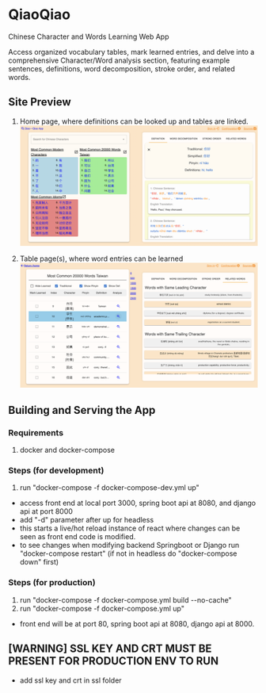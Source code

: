 # QiaoQiao
Chinese Character and Words Learning Web App <br>

Access organized vocabulary tables, mark learned entries, and delve into a comprehensive Character/Word analysis section, featuring example sentences, definitions, word decomposition, stroke order, and related words.

## Site Preview
1. Home page, where definitions can be looked up and tables are linked.
![welcome-page.png](assets%2Fwelcome-page.png)

2. Table page(s), where word entries can be learned 
![table-view-page.png](assets%2Ftable-view-page.png)

## Building and Serving the App
### Requirements
1. docker and docker-compose 

### Steps (for development)
1. run "docker-compose -f docker-compose-dev.yml up" 
- access front end at local port 3000, spring boot api at 8080, and django api at port 8000
- add "-d" parameter after up for headless
- this starts a live/hot reload instance of react where
changes can be seen as front end code is modified. 
- to see changes when modifying backend Springboot or Django
run "docker-compose restart" (if not in headless do "docker-compose down" first)

### Steps (for production) 
1. run "docker-compose -f docker-compose.yml build --no-cache"
2. run "docker-compose -f docker-compose.yml up"
- front end will be at port 80, spring boot api at 8080, django api at 8000.

## [WARNING] SSL KEY AND CRT MUST BE PRESENT FOR PRODUCTION ENV TO RUN
* add ssl key and crt in ssl folder 



